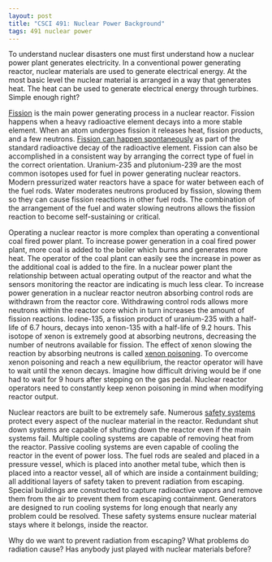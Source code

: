 ```yaml
---
layout: post
title: "CSCI 491: Nuclear Power Background"
tags: 491 nuclear power
---
```


To understand nuclear disasters one must first understand how a nuclear power
plant generates electricity. In a conventional power generating reactor,
nuclear materials are used to generate electrical energy. At the most basic
level the nuclear material is arranged in a way that generates heat. The heat
can be used to generate electrical energy through turbines. Simple enough
right?

[Fission][fission] is the main power generating process in a nuclear reactor.
Fission happens when a heavy radioactive element decays into a more stable
element. When an atom undergoes fission it releases heat, fission products, and
a few neutrons. [Fission can happen spontaneously][natural-reactor] as part of
the standard radioactive decay of the radioactive element. Fission can also be
accomplished in a consistent way by arranging the correct type of fuel in the
correct orientation. Uranium-235 and plutonium-239 are the most common isotopes
used for fuel in power generating nuclear reactors. Modern pressurized water
reactors have a space for water between each of the fuel rods. Water moderates
neutrons produced by fission, slowing them so they can cause fission reactions
in other fuel rods. The combination of the arrangement of the fuel and water
slowing neutrons allows the fission reaction to become self-sustaining or
critical.

Operating a nuclear reactor is more complex than operating a conventional coal
fired power plant. To increase power generation in a coal fired power plant,
more coal is added to the boiler which burns and generates more heat. The
operator of the coal plant can easily see the increase in power as the
additional coal is added to the fire. In a nuclear power plant the relationship
between actual operating output of the reactor and what the sensors monitoring
the reactor are indicating is much less clear. To increase power generation in
a nuclear reactor neutron absorbing control rods are withdrawn from the reactor
core. Withdrawing control rods allows more neutrons within the reactor core
which in turn increases the amount of fission reactions. Iodine-135, a fission
product of uranium-235 with a half-life of 6.7 hours, decays into xenon-135
with a half-life of 9.2 hours. This isotope of xenon is extremely good at
absorbing neutrons, decreasing the number of neutrons available for fission.
The effect of xenon slowing the reaction by absorbing neutrons is called [xenon
poisoning][xenon-poisoning]. To overcome xenon poisoning and reach a new
equilibrium, the reactor operator will have to wait until the xenon decays.
Imagine how difficult driving would be if one had to wait for 9 hours after
stepping on the gas pedal. Nuclear reactor operators need to constantly keep
xenon poisoning in mind when modifying reactor output.

Nuclear reactors are built to be extremely safe. Numerous [safety
systems][canada-safety] protect every aspect of the nuclear material in the
reactor. Redundant shut down systems are capable of shutting down the reactor
even if the main systems fail. Multiple cooling systems are capable of removing
heat from the reactor. Passive cooling systems are even capable of cooling the
reactor in the event of power loss. The fuel rods are sealed and placed in a
pressure vessel, which is placed into another metal tube, which then is placed
into a reactor vessel, all of which are inside a containment building; all
additional layers of safety taken to prevent radiation from escaping. Special
buildings are constructed to capture radioactive vapors and remove them from
the air to prevent them from escaping containment. Generators are designed to
run cooling systems for long enough that nearly any problem could be resolved.
These safety systems ensure nuclear material stays where it belongs, inside the
reactor.

Why do we want to prevent radiation from escaping? What problems do radiation
cause? Has anybody just played with nuclear materials before?

[fission]: http://hyperphysics.phy-astr.gsu.edu/hbase/NucEne/fission.html
[natural-reactor]: https://www.scientificamerican.com/article/ancient-nuclear-reactor/
[xenon-poisoning]: http://hyperphysics.phy-astr.gsu.edu/hbase/NucEne/xenon.html
[canada-safety]: http://nuclearsafety.gc.ca/eng/reactors/power-plants/nuclear-power-plant-safety-systems/index.cfm

